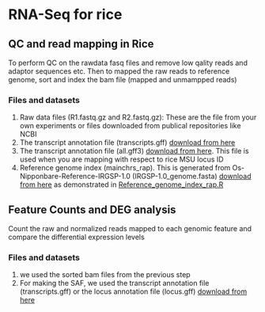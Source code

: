 # RNA-Seq for rice
<p align="justify">

  
## QC and read mapping in Rice
To perform QC on the rawdata fasq files and remove low qality reads and adaptor sequences etc. Then to mapped the raw reads to reference genome, sort and index the bam file (mapped and unmampped reads)

### Files and datasets
1. Raw data files (R1.fastq.gz and R2.fastq.gz): These are the file from your own experiments or files downloaded from publical repositories like NCBI
2. The transcript annotation file (transcripts.gff) [download from here](https://rapdb.dna.affrc.go.jp/download/archive/irgsp1/IRGSP-1.0_representative_2024-01-11.tar.gz)
3. The transcript annotation file (all.gff3) [download from here](http://rice.uga.edu/pub/data/Eukaryotic_Projects/o_sativa/annotation_dbs/pseudomolecules/version_7.0/all.dir). This file is used when you are mapping with respect to rice MSU locus ID
4.  Reference genome index (mainchrs_rap). This is generated from Os-Nipponbare-Reference-IRGSP-1.0 (IRGSP-1.0_genome.fasta) [download from here](https://rapdb.dna.affrc.go.jp/download/irgsp1.html)  as demonstrated in [Reference_genome_index_rap.R](https://github.com/MohamedMZamzam/RNA-Seq_Rice/blob/main/Reference_genome_index_rap.R) 

## Feature Counts and DEG analysis
Count the raw and normalized reads mapped to each genomic feature and compare the differential expression levels
### Files and datasets
1. we used the sorted bam files from the previous step
2. For making the SAF, we used the transcript annotation file (transcripts.gff) or the locus annotation file (locus.gff) [download from here](https://rapdb.dna.affrc.go.jp/download/archive/irgsp1/IRGSP-1.0_representative_2024-01-11.tar.gz)
